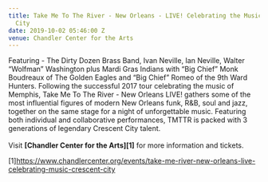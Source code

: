 ```yaml
---
title: Take Me To The River - New Orleans - LIVE! Celebrating the Music of the Crescent
  City
date: 2019-10-02 05:46:00 Z
venue: Chandler Center for the Arts
---
```


Featuring - The Dirty Dozen Brass Band, Ivan Neville, Ian Neville, Walter “Wolfman” Washington plus Mardi Gras Indians with “Big Chief” Monk Boudreaux of The Golden Eagles and “Big Chief” Romeo of the 9th Ward Hunters. Following the successful 2017 tour celebrating the music of Memphis, Take Me To The River - New Orleans LIVE! gathers some of the most influential figures of modern New Orleans funk, R&B, soul and jazz, together on the same stage for a night of unforgettable music. Featuring both individual and collaborative performances, TMTTR is packed with 3 generations of legendary Crescent City talent.  
<br>
Visit **[Chandler Center for the Arts][1]** for more information and tickets.

[1]https://www.chandlercenter.org/events/take-me-river-new-orleans-live-celebrating-music-crescent-city